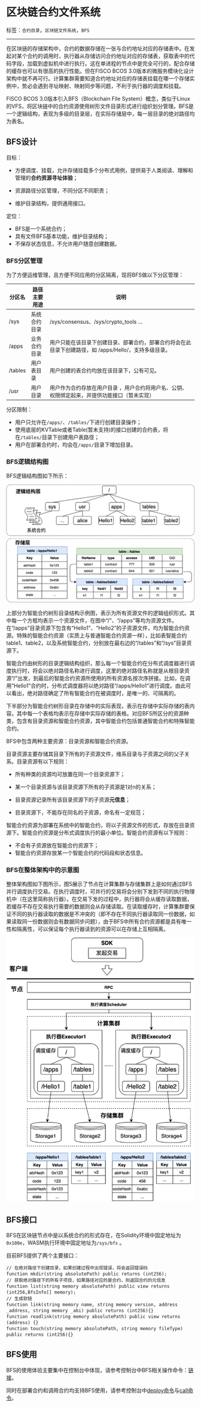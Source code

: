 # 区块链合约文件系统

标签：``合约目录``，``区块链文件系统``，``BFS``

----------

在区块链的存储架构中，合约的数据存储在一张与合约地址对应的存储表中。在发起对某个合约的调用时，执行器从存储访问合约地址对应的存储表，获取表中的代码字段，加载到虚拟机中进行执行。这在单进程的节点中是完全可行的，配合存储的缓存也可以有很高的执行性能。但在FISCO BCOS 3.0版本的微服务模块化设计架构中就不再可行。计算集群需要知道合约地址对应的存储表挂载在哪一个存储实例中，势必会遇到寻址映射、映射同步等问题，不利于执行器的调度和挂载。

FISCO BCOS 3.0版本引入BFS（Blockchain File System）概念，类似于Linux的VFS，将区块链中的合约资源使用树形文件目录形式进行组织划分管理。BFS是一个逻辑结构，表现为多级的目录层，在实际存储层中，每一层目录的绝对路径均为表名。

## BFS设计

目标：

- 方便调度、挂载，允许存储挂载多个分布式用例，提供易于人类阅读、理解和管理的**合约资源寻址体验**；

- 资源路径分区管理，不同分区不同职责；

- 维护目录结构，提供通用接口。

定位：

- BFS是一个系统合约；
- 具有文件BFS基本功能，维护目录结构；
- 不保存状态信息，不允许用户随意创建数据。

### BFS分区管理

为了方便运维管理，且方便不同应用的分区隔离，现将BFS做以下分区管理：

| **分区名** | **路径主要用途** | **说明**                                                                                              |
| ---------- | ---------------- | ----------------------------------------------------------------------------------------------------- |
| /sys       | 系统合约目录     | /sys/consensus、/sys/crypto_tools …                                                                   |
| /apps      | 业务合约目录     | 用户只能在该目录下创建目录、部署合约，部署合约将会在此目录下创建路径，如 /apps/Hello/，支持多级目录。 |
| /tables    | 用户表目录       | 用户创建的表合约均放在该目录下，公有可见。                                                            |
| /usr       | 用户目录         | 用户作为合约存放在用户目录 ，用户合约将用户名、公钥、权限绑定起来，并提供功能接口（暂未实现）         |

分区限制：

- 用户只允许在`/apps/`、`/tables/`下进行创建目录操作；
- 使用底层的KVTable或者Table(暂未支持)的接口创建的合约表，将在`/tables/`目录下创建用户表路径；
- 用户在部署合约时，均会在`/apps/`目录下增加目录。

### BFS逻辑结构图

BFS逻辑结构图如下所示：

![](../../images/design/bfs_logic_structure.png)

上部分为智能合约树形目录结构示例图，表示为所有资源文件的逻辑组织形式。其中每一个方框均表示一个资源文件，在图中“/”、“/apps”等均为资源文件。在“/apps”目录资源下包含有“Hello1”、“Hello2”的子资源文件，均为智能合约资源。特殊的智能合约资源（实质上与普通智能合约资源一样），比如表智能合约table1、table2，以及系统智能合约，分别放在最右边的“/tables”和“/sys”目录资源下。

智能合约由树形的目录逻辑结构组织，那么每一个智能合约在分布式调度器进行调度执行时，将会以绝对路径名称进行调度，这里的绝对路径名称就是从根目录资源“/”出发，到最后的智能合约资源所使用的所有资源名按次序拼接。比如，在调用“Hello1”合约时，分布式调度器将以绝对路径“/apps/Hello1”进行调度。由此可以看出，绝对路径确定了所有智能合约在被调度时，是唯一的、可隔离的。

下半部分为智能合约树形目录在存储中的实际表现，表示在存储中实际存储的表内容。其中每一个表格均表示在存储中实际存储的表格。对应BFS所区分的资源种类，包含有目录资源和智能合约资源，其中智能合约包括普通智能合约和特殊智能合约。

BFS中包含两种主要资源：目录资源和智能合约资源。

目录资源主要存储其目录下所有的子资源文件，维系目录与子资源之间的父子关系。目录资源有以下规则：

- 所有种类的资源均可放置在同一个目录资源下；

- 某一个目录资源与该目录资源下所有的子资源是1对n的关系；

- 目录资源记录所有该目录资源下的子资源**元信息**；

- 目录资源下，不能存在同名的子资源，命名有一定规范；

智能合约资源为部署在系统中的智能合约，将以子资源文件的形式，存放在目录资源下。智能合约资源是分布式调度执行的最小单位。智能合约资源有以下规则：

- 不会有子资源放在智能合约资源下；
- 智能合约资源存放某一个智能合约的代码段和状态信息。

### BFS在整体架构中的示意图

整体架构图如下图所示，图5展示了节点在计算集群与存储集群上是如何通过BFS并行调度执行交易。在执行调度时，可并行的交易将会分别下发到不同的执行物理机中（在这里简称执行器）。在交易下发的过程中，执行器将会从缓存读取数据，若缓存不存在交易执行需要的数据则会从存储读取。在读取缓存时，计算集群要保证不同的执行器读取的数据是不冲突的（即不存在不同执行器读取同一份数据，如果读取同一份数据则会有数据同步问题），由于BFS中所有合约资源都是具有唯一性和隔离性，可以保证每个执行器读到的资源可以在存储上互相隔离。

![](../../images/design/bfs_in_system.png)

## BFS接口

BFS在区块链节点中是以系统合约的形式存在，在Solidity环境中固定地址为`0x100e`，WASM执行环境中固定地址为`/sys/bfs` 。

目前BFS提供了两个主要接口：

```solidity
// 在绝对路径下创建目录，如果创建过程中出现错误，将会返回错误码
function mkdir(string absolutePath) public returns (int256);
// 获取绝对路径下的所有子项目，如果路径对应的是合约，则返回合约的元信息
function list(string memory absolutePath) public view returns (int256,BfsInfo[] memory);
// 生成软链
function link(string memory name, string memory version, address _address, string memory _abi) public returns (int256){}
function readlink(string memory absolutePath) public view returns (address) {}
function touch(string memory absolutePath, string memory fileType) public returns (int256){}
```

## BFS使用

BFS的使用体验主要集中在控制台中体现，请参考控制台中BFS相关操作命令：[链接](../develop/console/console_commands.html#bfs)。

同时在部署合约和调用合约均支持BFS使用，请参考控制台中[deploy命令](../develop/console/console_commands.html#deploy)与[call命令](../develop/console/console_commands.html#call)。
